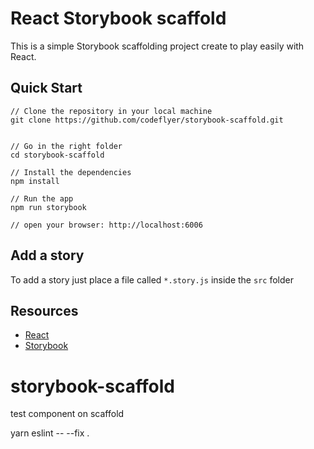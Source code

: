 # React Storybook scaffold

This is a simple Storybook scaffolding project create to play easily with React.


## Quick Start

```
// Clone the repository in your local machine
git clone https://github.com/codeflyer/storybook-scaffold.git


// Go in the right folder
cd storybook-scaffold

// Install the dependencies
npm install

// Run the app
npm run storybook

// open your browser: http://localhost:6006
```

## Add a story
To add a story just place a file called `*.story.js` inside the `src` folder

## Resources

* [React](https://facebook.github.io/react/)
* [Storybook](https://github.com/storybooks/storybook)

# storybook-scaffold
test component on scaffold

yarn eslint -- --fix .

